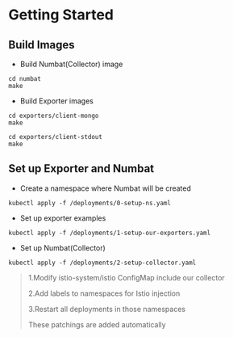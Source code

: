 # Getting Started

## Build Images
- Build Numbat(Collector) image
```
cd numbat
make
```

- Build Exporter images
```
cd exporters/client-mongo
make
```
```
cd exporters/client-stdout
make
```

## Set up Exporter and Numbat
- Create a namespace where Numbat will be created
```
kubectl apply -f /deployments/0-setup-ns.yaml
```

- Set up exporter examples
```
kubectl apply -f /deployments/1-setup-our-exporters.yaml
```

- Set up Numbat(Collector)
```
kubectl apply -f /deployments/2-setup-collector.yaml
```

> 1.Modify istio-system/istio ConfigMap include our collector
>
> 2.Add labels to namespaces for Istio injection
>
> 3.Restart all deployments in those namespaces
>
> These patchings are added automatically
